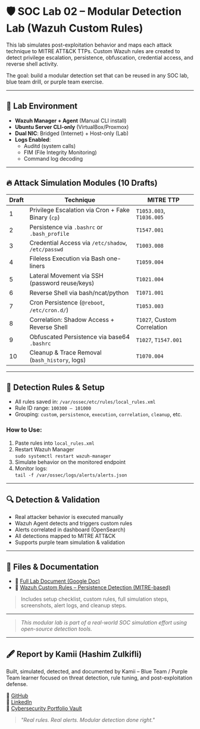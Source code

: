 # 🛡️ SOC Lab 02 – Modular Detection Lab (Wazuh Custom Rules)

This lab simulates post-exploitation behavior and maps each attack technique to MITRE ATT&CK TTPs. Custom Wazuh rules are created to detect privilege escalation, persistence, obfuscation, credential access, and reverse shell activity.

The goal: build a modular detection set that can be reused in any SOC lab, blue team drill, or purple team exercise.

---

## 🧪 Lab Environment

- **Wazuh Manager + Agent** (Manual CLI install)
- **Ubuntu Server CLI-only** (VirtualBox/Proxmox)
- **Dual NIC**: Bridged (Internet) + Host-only (Lab)
- **Logs Enabled**:
  - Auditd (system calls)
  - FIM (File Integrity Monitoring)
  - Command log decoding

---

## 🔥 Attack Simulation Modules (10 Drafts)

| Draft | Technique | MITRE TTP |
|-------|-----------|-----------|
| 1 | Privilege Escalation via Cron + Fake Binary (`cp`) | `T1053.003`, `T1036.005` |
| 2 | Persistence via `.bashrc` or `.bash_profile` | `T1547.001` |
| 3 | Credential Access via `/etc/shadow`, `/etc/passwd` | `T1003.008` |
| 4 | Fileless Execution via Bash one-liners | `T1059.004` |
| 5 | Lateral Movement via SSH (password reuse/keys) | `T1021.004` |
| 6 | Reverse Shell via bash/ncat/python | `T1071.001` |
| 7 | Cron Persistence (`@reboot`, `/etc/cron.d/`) | `T1053.003` |
| 8 | Correlation: Shadow Access + Reverse Shell | `T1027`, Custom Correlation |
| 9 | Obfuscated Persistence via base64 `.bashrc` | `T1027`, `T1547.001` |
| 10 | Cleanup & Trace Removal (`bash_history`, logs) | `T1070.004` |

---

## 🧩 Detection Rules & Setup

- All rules saved in: `/var/ossec/etc/rules/local_rules.xml`
- Rule ID range: `100300 – 101000`
- Grouping: `custom`, `persistence`, `execution`, `correlation`, `cleanup`, etc.

### How to Use:
1. Paste rules into `local_rules.xml`
2. Restart Wazuh Manager  
   `sudo systemctl restart wazuh-manager`
3. Simulate behavior on the monitored endpoint
4. Monitor logs:  
   `tail -f /var/ossec/logs/alerts/alerts.json`

---

## 🔍 Detection & Validation

- Real attacker behavior is executed manually
- Wazuh Agent detects and triggers custom rules
- Alerts correlated in dashboard (OpenSearch)
- All detections mapped to MITRE ATT&CK
- Supports purple team simulation & validation

---

## 📂 Files & Documentation

- 📘 [Full Lab Document (Google Doc)](https://docs.google.com/document/d/1Y2FkC6LkYLrOxYcMcoFkI49VS0gGtKHXH5pqHC79rRs/edit?usp=drive_link)
- 📄 [Wazuh Custom Rules – Persistence Detection (MITRE-based)](https://docs.google.com/document/d/175FfMyy9H1UmCG0DwcVPYH6uuwDrMY47_bgvIxVnBQI/edit?usp=drive_link)

> Includes setup checklist, custom rules, full simulation steps, screenshots, alert logs, and cleanup steps.

---

> _This modular lab is part of a real-world SOC simulation effort using open-source detection tools._

---

## 🖋️ Report by Kamii (Hashim Zulkifli)

Built, simulated, detected, and documented by Kamii – Blue Team / Purple Team learner focused on threat detection, rule tuning, and post-exploitation defense.

🔗 [GitHub](https://github.com/Kamii-cxo)  
🔗 [LinkedIn](https://linkedin.com/in/hashim-zulkifli)  
📂 [Cybersecurity Portfolio Vault](https://drive.google.com/drive/folders/17wl9kDajrwSZJJOf9uIVusCxLa_jdcz7?usp=drive_link)

> _"Real rules. Real alerts. Modular detection done right."_
